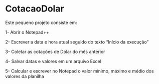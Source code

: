 # CotacaoDolar
Este pequeno projeto consiste em:

1- Abrir o Notepad++

2- Escrever a data e hora atual seguido do texto “Início da execução”

3- Coletar as cotações de Dólar do mês anterior

4- Salvar datas e valores em um arquivo Excel

5- Calcular e escrever no Notepad o valor mínimo, máximo e médio dos valores da planilha
